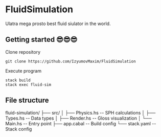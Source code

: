 # FluidSimulation
Ulatra mega prosto best fluid siulator in the world.

## Getting started 😎😎😎
Clone repository
```
git clone https://github.com/IzyumovMaxim/FluidSimulation
```
Execute program
```
stack build
stack exec fluid-sim
```

## File structure
fluid-simulation/
├── src/
│   ├── Physics.hs    -- SPH calculations
│   ├── Types.hs      -- Data types
│   ├── Render.hs     -- Gloss visualization
│   └── Main.hs       -- Entry point
├── app.cabal         -- Build config
└── stack.yaml        -- Stack config
